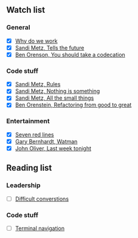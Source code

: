 ## Watch list

### General

- [x] [Why do we work](https://www.youtube.com/watch?v=5aH2Ppjpcho)
- [x] [Sandi Metz, Tells the future](http://confreaks.tv/videos/rubyconf2014-madam-sandi-tells-your-future)
- [x] [Ben Orenson, You should take a codecation](https://www.youtube.com/watch?v=rOE9ydzHQ88)

### Code stuff

- [x] [Sandi Metz, Rules](https://www.youtube.com/watch?v=npOGOmkxuio)
- [x] [Sandi Metz, Nothing is something](https://www.youtube.com/watch?v=29MAL8pJImQ)
- [x] [Sandi Metz, All the small things](http://confreaks.tv/videos/railsconf2014-all-the-little-things)
- [x] [Ben Orenstein, Refactoring from good to great](https://www.youtube.com/watch?v=L1G--mPscQM&list=PLes3flOHOmSrbqRhkZHCLLMCxuHCABCCE&index=7)

### Entertainment

- [x] [Seven red lines](https://www.youtube.com/watch?v=BKorP55Aqvg)
- [x] [Gary Bernhardt, Watman](https://www.destroyallsoftware.com/talks/wat)
- [x] [John Oliver, Last week tonight](https://www.youtube.com/user/LastWeekTonight)

## Reading list

### Leadership

- [ ] [Difficult converstions](http://www.amazon.com/Difficult-Conversations-Discuss-What-Matters/dp/0143118447)



### Code stuff

- [ ] [Terminal navigation](http://jeroenjanssens.com/2013/08/16/quickly-navigate-your-filesystem-from-the-command-line.html)
